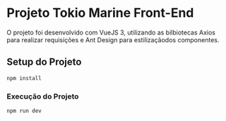 # Projeto Tokio Marine Front-End
O projeto foi desenvolvido com VueJS 3, utilizando as bilbiotecas Axios para realizar requisições e Ant Design para estilizaçãodos componentes.


## Setup do Projeto

```sh
npm install
```

### Execução do Projeto

```sh
npm run dev
```
